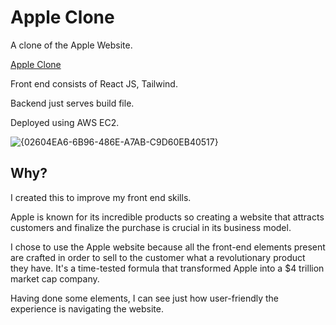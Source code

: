 # Apple Clone

A clone of the Apple Website.

[Apple Clone](https://apple.david-chen.org)

Front end consists of React JS, Tailwind.

Backend just serves build file.

Deployed using AWS EC2.

![{02604EA6-6B96-486E-A7AB-C9D60EB40517}](https://github.com/user-attachments/assets/2a07d7ec-e226-4275-8ba3-e64d4271fc4e)

## Why?

I created this to improve my front end skills. 

Apple is known for its incredible products so creating a website that attracts customers and finalize the purchase is crucial in its business model. 

I chose to use the Apple website because all the front-end elements present are crafted in order to sell to the customer what a revolutionary product they have. It's a time-tested formula that transformed Apple into a $4 trillion market cap company. 

Having done some elements, I can see just how user-friendly the experience is navigating the website.


